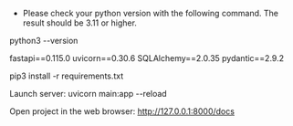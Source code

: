 <!-- Fast Api -->

- Please check your python version with the following command. The result should be 3.11 or higher.

python3 --version

fastapi==0.115.0
uvicorn==0.30.6
SQLAlchemy==2.0.35
pydantic==2.9.2

pip3 install -r requirements.txt

 Launch server:
 uvicorn main:app --reload

Open project in the web browser:
http://127.0.0.1:8000/docs

